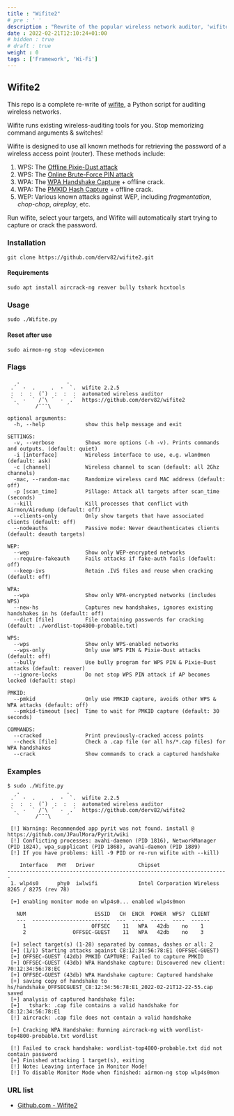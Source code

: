```yaml
---
title : "Wifite2"
# pre : ' '
description : "Rewrite of the popular wireless network auditor, 'wifite' - automated wireless auditor."
date : 2022-02-21T12:10:24+01:00
# hidden : true
# draft : true
weight : 0
tags : ['Framework', 'Wi-Fi']
---
```


## Wifite2

This repo is a complete re-write of [wifite](https://github.com/derv82/wifite), a Python script for auditing wireless networks.

Wifite runs existing wireless-auditing tools for you. Stop memorizing command arguments & switches!

Wifite is designed to use all known methods for retrieving the password of a wireless access point (router). These methods include:

1. WPS: The [Offline Pixie-Dust attack](https://en.wikipedia.org/wiki/Wi-Fi_Protected_Setup#Offline_brute-force_attack)
2. WPS: The [Online Brute-Force PIN attack](https://en.wikipedia.org/wiki/Wi-Fi_Protected_Setup#Online_brute-force_attack)
3. WPA: The [WPA Handshake Capture](https://hashcat.net/forum/thread-7717.html) + offline crack.
4. WPA: The [PMKID Hash Capture](https://hashcat.net/forum/thread-7717.html) + offline crack.
5. WEP: Various known attacks against WEP, including *fragmentation*, *chop-chop*, *aireplay*, etc.

Run wifite, select your targets, and Wifite will automatically start trying to capture or crack the password.

### Installation

```plain
git clone https://github.com/derv82/wifite2.git
```

#### Requirements

```plain
sudo apt install aircrack-ng reaver bully tshark hcxtools
```

### Usage

```plain
sudo ./Wifite.py
```

#### Reset after use

```plain
sudo airmon-ng stop <device>mon
```

### Flags

```plain
   .               .    
 .´  ·  .     .  ·  `.  wifite 2.2.5
 :  :  :  (¯)  :  :  :  automated wireless auditor
 `.  ·  ` /¯\ ´  ·  .´  https://github.com/derv82/wifite2
   `     /¯¯¯\     ´    

optional arguments:
  -h, --help             show this help message and exit

SETTINGS:
  -v, --verbose          Shows more options (-h -v). Prints commands and outputs. (default: quiet)
  -i [interface]         Wireless interface to use, e.g. wlan0mon (default: ask)
  -c [channel]           Wireless channel to scan (default: all 2Ghz channels)
  -mac, --random-mac     Randomize wireless card MAC address (default: off)
  -p [scan_time]         Pillage: Attack all targets after scan_time (seconds)
  --kill                 Kill processes that conflict with Airmon/Airodump (default: off)
  --clients-only         Only show targets that have associated clients (default: off)
  --nodeauths            Passive mode: Never deauthenticates clients (default: deauth targets)

WEP:
  --wep                  Show only WEP-encrypted networks
  --require-fakeauth     Fails attacks if fake-auth fails (default: off)
  --keep-ivs             Retain .IVS files and reuse when cracking (default: off)

WPA:
  --wpa                  Show only WPA-encrypted networks (includes WPS)
  --new-hs               Captures new handshakes, ignores existing handshakes in hs (default: off)
  --dict [file]          File containing passwords for cracking (default: ./wordlist-top4800-probable.txt)

WPS:
  --wps                  Show only WPS-enabled networks
  --wps-only             Only use WPS PIN & Pixie-Dust attacks (default: off)
  --bully                Use bully program for WPS PIN & Pixie-Dust attacks (default: reaver)
  --ignore-locks         Do not stop WPS PIN attack if AP becomes locked (default: stop)

PMKID:
  --pmkid                Only use PMKID capture, avoids other WPS & WPA attacks (default: off)
  --pmkid-timeout [sec]  Time to wait for PMKID capture (default: 30 seconds)

COMMANDS:
  --cracked              Print previously-cracked access points
  --check [file]         Check a .cap file (or all hs/*.cap files) for WPA handshakes
  --crack                Show commands to crack a captured handshake
```

### Examples

```plain
$ sudo ./Wifite.py             
   .               .    
 .´  ·  .     .  ·  `.  wifite 2.2.5
 :  :  :  (¯)  :  :  :  automated wireless auditor
 `.  ·  ` /¯\ ´  ·  .´  https://github.com/derv82/wifite2
   `     /¯¯¯\     ´    

 [!] Warning: Recommended app pyrit was not found. install @ https://github.com/JPaulMora/Pyrit/wiki
 [!] Conflicting processes: avahi-daemon (PID 1816), NetworkManager (PID 1824), wpa_supplicant (PID 1868), avahi-daemon (PID 1889)
 [!] If you have problems: kill -9 PID or re-run wifite with --kill)

    Interface   PHY   Driver              Chipset                                                                                                                                                                                                                                                                         
-----------------------------------------------------------------------
 1. wlp4s0      phy0  iwlwifi             Intel Corporation Wireless 8265 / 8275 (rev 78)

 [+] enabling monitor mode on wlp4s0... enabled wlp4s0mon

   NUM                      ESSID   CH  ENCR  POWER  WPS?  CLIENT
   ---  -------------------------  ---  ----  -----  ----  ------
     1                     OFFSEC    11   WPA   42db    no    1
     2               OFFSEC-GUEST    11   WPA   42db    no    3

 [+] select target(s) (1-28) separated by commas, dashes or all: 2                              
 [+] (1/1) Starting attacks against C8:12:34:56:78:E1 (OFFSEC-GUEST)
 [+] OFFSEC-GUEST (42db) PMKID CAPTURE: Failed to capture PMKID 
 [+] OFFSEC-GUEST (43db) WPA Handshake capture: Discovered new client: 70:12:34:56:78:EC                                
 [+] OFFSEC-GUEST (43db) WPA Handshake capture: Captured handshake                                              
 [+] saving copy of handshake to hs/handshake_OFFSECGUEST_C8:12:34:56:78:E1_2022-02-21T12-22-55.cap saved
 [+] analysis of captured handshake file:
 [+]   tshark: .cap file contains a valid handshake for C8:12:34:56:78:E1
 [!] aircrack: .cap file does not contain a valid handshake

 [+] Cracking WPA Handshake: Running aircrack-ng with wordlist-top4800-probable.txt wordlist

 [!] Failed to crack handshake: wordlist-top4800-probable.txt did not contain password
 [+] Finished attacking 1 target(s), exiting
 [!] Note: Leaving interface in Monitor Mode!
 [!] To disable Monitor Mode when finished: airmon-ng stop wlp4s0mon
```

### URL list

* [Github.com - Wifite2](https://github.com/derv82/wifite2)
